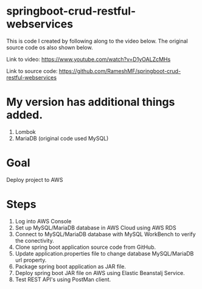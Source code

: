 # springboot-crud-restful-webservices

This is code I created by following along to the video below. The original source code os also shown below.

Link to video: https://www.youtube.com/watch?v=D1yOALZcMHs

Link to source code: https://github.com/RameshMF/springboot-crud-restful-webservices


# My version has additional things added.
1. Lombok
2. MariaDB (original code used MySQL)


# Goal
Deploy project to AWS

# Steps
1. Log into AWS Console
2. Set up MySQL/MariaDB database in AWS Cloud using AWS RDS
3. Connect to MySQL/MariaDB database with MySQL WorkBench to verify the conectivity.
4. Clone spring boot application source code from GitHub.
5. Update application.properties file to change database MySQL/MariaDB url property.
6. Package spring boot application as JAR file.
7. Deploy spring boot JAR file on AWS using Elastic Beanstalj Service.
8. Test REST API's using PostMan client.
